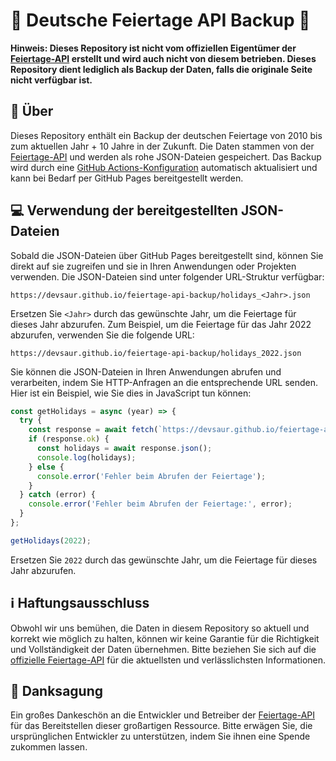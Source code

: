 # 🎉 Deutsche Feiertage API Backup 🎉

**Hinweis: Dieses Repository ist nicht vom offiziellen Eigentümer der [Feiertage-API](https://feiertage-api.de) erstellt und wird auch nicht von diesem betrieben. Dieses Repository dient lediglich als Backup der Daten, falls die originale Seite nicht verfügbar ist.**

## 📖 Über

Dieses Repository enthält ein Backup der deutschen Feiertage von 2010 bis zum aktuellen Jahr + 10 Jahre in der Zukunft. Die Daten stammen von der [Feiertage-API](https://feiertage-api.de) und werden als rohe JSON-Dateien gespeichert. Das Backup wird durch eine [GitHub Actions-Konfiguration](.github/workflows/fetch_holidays.yml) automatisch aktualisiert und kann bei Bedarf per GitHub Pages bereitgestellt werden.

## 💻 Verwendung der bereitgestellten JSON-Dateien

Sobald die JSON-Dateien über GitHub Pages bereitgestellt sind, können Sie direkt auf sie zugreifen und sie in Ihren Anwendungen oder Projekten verwenden. Die JSON-Dateien sind unter folgender URL-Struktur verfügbar:

```
https://devsaur.github.io/feiertage-api-backup/holidays_<Jahr>.json
```

Ersetzen Sie `<Jahr>` durch das gewünschte Jahr, um die Feiertage für dieses Jahr abzurufen. Zum Beispiel, um die Feiertage für das Jahr 2022 abzurufen, verwenden Sie die folgende URL:

```
https://devsaur.github.io/feiertage-api-backup/holidays_2022.json
```

Sie können die JSON-Dateien in Ihren Anwendungen abrufen und verarbeiten, indem Sie HTTP-Anfragen an die entsprechende URL senden. Hier ist ein Beispiel, wie Sie dies in JavaScript tun können:

```javascript
const getHolidays = async (year) => {
  try {
    const response = await fetch(`https://devsaur.github.io/feiertage-api-backup/holidays/holidays_${year}.json`);
    if (response.ok) {
      const holidays = await response.json();
      console.log(holidays);
    } else {
      console.error('Fehler beim Abrufen der Feiertage');
    }
  } catch (error) {
    console.error('Fehler beim Abrufen der Feiertage:', error);
  }
};

getHolidays(2022);
```

Ersetzen Sie `2022` durch das gewünschte Jahr, um die Feiertage für dieses Jahr abzurufen.

## ℹ️ Haftungsausschluss

Obwohl wir uns bemühen, die Daten in diesem Repository so aktuell und korrekt wie möglich zu halten, können wir keine Garantie für die Richtigkeit und Vollständigkeit der Daten übernehmen. Bitte beziehen Sie sich auf die [offizielle Feiertage-API](https://feiertage-api.de) für die aktuellsten und verlässlichsten Informationen.

## 🙏 Danksagung

Ein großes Dankeschön an die Entwickler und Betreiber der [Feiertage-API](https://feiertage-api.de) für das Bereitstellen dieser großartigen Ressource. Bitte erwägen Sie, die ursprünglichen Entwickler zu unterstützen, indem Sie ihnen eine Spende zukommen lassen.
